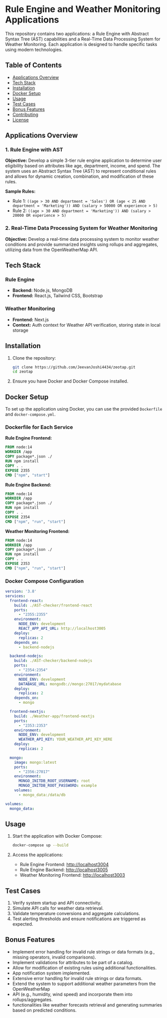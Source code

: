 
# Rule Engine and Weather Monitoring Applications

This repository contains two applications: a Rule Engine with Abstract Syntax Tree (AST) capabilities and a Real-Time Data Processing System for Weather Monitoring. Each application is designed to handle specific tasks using modern technologies.

## Table of Contents
- [Applications Overview](#applications-overview)
- [Tech Stack](#tech-stack)
- [Installation](#installation)
- [Docker Setup](#docker-setup)
- [Usage](#usage)
- [Test Cases](#test-cases)
- [Bonus Features](#bonus-features)
- [Contributing](#contributing)
- [License](#license)

## Applications Overview

### 1. Rule Engine with AST
**Objective:** Develop a simple 3-tier rule engine application to determine user eligibility based on attributes like age, department, income, and spend. The system uses an Abstract Syntax Tree (AST) to represent conditional rules and allows for dynamic creation, combination, and modification of these rules.

**Sample Rules:**
- Rule 1: `((age > 30 AND department = 'Sales') OR (age < 25 AND department = 'Marketing')) AND (salary > 50000 OR experience > 5)`
- Rule 2: `((age > 30 AND department = 'Marketing')) AND (salary > 20000 OR experience > 5)`

### 2. Real-Time Data Processing System for Weather Monitoring
**Objective:** Develop a real-time data processing system to monitor weather conditions and provide summarized insights using rollups and aggregates, utilizing data from the OpenWeatherMap API.

## Tech Stack

### Rule Engine
- **Backend:** Node.js, MongoDB
- **Frontend:** React.js, Tailwind CSS, Bootstrap

### Weather Monitoring
- **Frontend:** Next.js
- **Context:** Auth context for Weather API verification, storing state in local storage

## Installation

1. Clone the repository:
   ```bash
   git clone https://github.com/JeevanJoshi4434/zeotap.git
   cd zeotap
   ```

2. Ensure you have Docker and Docker Compose installed.


## Docker Setup

To set up the application using Docker, you can use the provided `Dockerfile` and `docker-compose.yml`.

### Dockerfile for Each Service

**Rule Engine Frontend:**
```dockerfile
FROM node:14
WORKDIR /app
COPY package*.json ./
RUN npm install
COPY . .
EXPOSE 2355
CMD ["npm", "start"]
```

**Rule Engine Backend:**
```dockerfile
FROM node:14
WORKDIR /app
COPY package*.json ./
RUN npm install
COPY . .
EXPOSE 2354
CMD ["npm", "run", "start"]
```

**Weather Monitoring Frontend:**
```dockerfile
FROM node:14
WORKDIR /app
COPY package*.json ./
RUN npm install
COPY . .
EXPOSE 2353
CMD ["npm", "run", "start"]
```

### Docker Compose Configuration
```yaml
version: '3.8'
services:
  frontend-react:
    build: ./AST-checker/frontend-react
    ports:
      - "2355:2355"
    environment:
      NODE_ENV: development
      REACT_APP_API_URL: http://localhost3005
    deploy:
      replicas: 2
    depends_on:
      - backend-nodejs

  backend-nodejs:
    build: ./AST-checker/backend-nodejs
    ports:
      - "2354:2354"
    environment:
      NODE_ENV: development
      DATABASE_URL: mongodb://mongo:27017/mydatabase
    deploy:
      replicas: 2
    depends_on:
      - mongo

  frontend-nextjs:
    build: ./Weather-app/frontend-nextjs
    ports:
      - "2353:2353"
    environment:
      NODE_ENV: development
      WEATHER_API_KEY: YOUR_WEATHER_API_KEY_HERE
    deploy:
      replicas: 2

  mongo:
    image: mongo:latest
    ports:
      - "2356:27017"
    environment:
      MONGO_INITDB_ROOT_USERNAME: root
      MONGO_INITDB_ROOT_PASSWORD: example
    volumes:
      - mongo_data:/data/db

volumes:
  mongo_data:
```

## Usage

1. Start the application with Docker Compose:
   ```bash
   docker-compose up --build
   ```

2. Access the applications:
   - Rule Engine Frontend: [http://localhost3004](http://localhost3004)
   - Rule Engine Backend: [http://localhost3005](http://localhost3005)
   - Weather Monitoring Frontend: [http://localhost3003](http://localhost3003)

## Test Cases

1. Verify system startup and API connectivity.
2. Simulate API calls for weather data retrieval.
3. Validate temperature conversions and aggregate calculations.
4. Test alerting thresholds and ensure notifications are triggered as expected.

## Bonus Features
- Implement error handling for invalid rule strings or data formats (e.g., missing operators,
 invalid comparisons).
- Implement validations for attributes to be part of a catalog.
- Allow for modification of existing rules using additional functionalities.
- App notification system implemented.
- Extensive error handling for invalid rule strings or data formats.
- Extend the system to support additional weather parameters from the OpenWeatherMap
- API (e.g., humidity, wind speed) and incorporate them into rollups/aggregates.
- functionalities like weather forecasts retrieval and generating summaries based on predicted conditions.